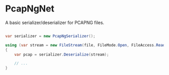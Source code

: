 # PcapNgNet

A basic serializer/deserializer for PCAPNG files.

```c#

var serializer = new PcapNgSerializer();

using (var stream = new FileStream(file, FileMode.Open, FileAccess.Read))
{
	var pcap = serializer.Deserialize(stream);

	// ...
}

```